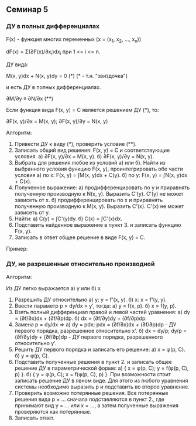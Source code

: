 ## Семинар 5

### ДУ в полных дифференциалах

F(x) - функция многих переменных (x = (x<sub>1</sub>, x<sub>2</sub>, ..., x<sub>n</sub>))

dF(x) = <a>&Sigma;(&part;F(x)/&part;x<sub>i</sub>)dx<sub>i</sub></a> при 1 <= i <= n.

ДУ вида:

M(x, y)dx + N(x, y)dy = 0 (\*) (* - т.н. <a>"зви&#769;здочка"</a>)

и есть ДУ в полных дифференциалах.

<a>&part;M/&part;y &equiv; &part;N/&part;x</a> (\*\*)

Если функция вида F(x, y) = C является решением ДУ (\*), то:

<a>&part;F(x, y)/&part;x</a> = M(x, y); <a>&part;F(x, y)/&part;y</a> = N(x, y)

Алгоритм:

1. Привести ДУ к виду (\*), проверить условие (\*\*).
2. Записать общий вид решения: F(x, y) = C и соответствующие условия.
    а) <a>&part;F(x, y)/&part;x</a> = M(x, y).
    б) <a>&part;F(x, y)/&part;y</a> = N(x, y).
3. Выбрать для решения любое из условий а) или б). Найти из выбранного условия функцию F(x, y), проинтегрировать обе части условия
    а) по x: F(x, y) = <a>&int;M(x, y)dx + C(y)</a>.
    б) по y: F(x, y) = <a>&int;N(x, y)dx + C(x)</a>.
4. Полученное выражение:
	а) продифференцировать по y и приравнять полученную производную к N(x, y). Выразить C'(y). C'(y) не может зависеть от x.
	б) продифференцировать по x и приравнять полученную производную к M(x, y). Выразить C'(x). C'(x) не может зависеть от y.
5. Найти:
	а) C(y) = <a>&int;C'(y)dy</a>.
	б) C(x) = <a>&int;C'(x)dx</a>.
6. Подставить найденное выражение в пункт 3. и записать функцию F(x, y).
7. Записать в ответ общее решение в виде F(x, y) = C.

Пример:



### ДУ, не разрешенные относительно производной

Алгоритм:

Из ДУ легко выражается a) y или б) x

1. Разрешить ДУ относительно а) y: y = f'(x, y). б) x: x = f'(y, y).
2. Ввести параметр p = dy/dx = y', тогда: а) y = f(x, p). б) x = f(y, p).
3. Взять полный дифференциал правой и левой частей уравнения: а) dy = <a>(&part;f/&part;x)dx + (&part;f/&part;p)dp</a>. б) dx = <a>(&part;f/&part;y)dy + (&part;f/&part;p)dp</a>.
4. Замена p = dy/dx => а) dy = pdx; pdx = <a>(&part;f/&part;x)dx + (&part;f/&part;p)dp</a> - ДУ первого порядка, разрешенное относительно x'. б) dx = dy/p; dy/p = <a>(&part;f/&part;y)dy + (&part;f/&part;p)dp</a> - ДУ первого порядка, разрешенного относительно y'.
5. Решить ДУ первого порядка и записать его решение: а) x = <a>&phi;(p, C)</a>. б) y = <a>&phi;(p, C)</a>.
6. Подставить полученные решения в пункт 2. и записать общее решение ДУ в параметрической форме: а) { x = <a>&phi;(p, C)</a>; y = f(<a>&phi;(p, C)</a>, p) }. б) { y = <a>&phi;(p, C)</a>; x = f(<a>&phi;(p, C)</a>, p) }. При возможности стоит записать решение ДУ в явном виде. Для этого из любого уравнения системы необходимо выразить p и подставить во второе уравнение.
7. Проверить возможно потерянные решения. Все потерянные решения вида p = ... сначала подставляются в пункт 2., где принимают вид y = ... или x = ..., а затем полученные выражения проверяются как потерянные.
8. Записать ответ.
